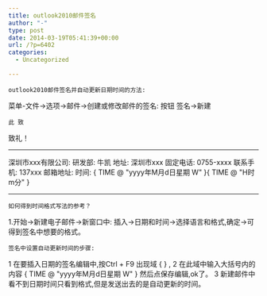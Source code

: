 ```yaml
---
title: outlook2010邮件签名
author: "-"
type: post
date: 2014-03-19T05:41:39+00:00
url: /?p=6402
categories:
  - Uncategorized

---
```


  
  


  
    outlook2010邮件签名并自动更新日期时间的方法: 
 菜单-文件->选项->邮件->创建或修改邮件的签名: 按钮 签名->新建
  
  
    此 致
 致礼！
 ******************************************************
 深圳市xxx有限公司: 研发部: 牛凯
 地址: 深圳市xxx
 固定电话: 0755-xxxx
 联系手机: 137xxx
 邮箱地址: 
 时间: { TIME \@ "yyyy年M月d日星期 W" }{ TIME \@ "H时m分" }
 ******************************************************
  
  
    如何得到时间格式写法的参考？
 1.开始->新建电子邮件->新窗口中: 插入->日期和时间->选择语言和格式,确定->可得到签名中想要的格式。
  
  
  
  
    签名中设置自动更新时间的步骤: 
 1 在要插入日期的签名编辑中,按Ctrl + F9 出现域 { } ,
 2 在此域中输入大括号内的内容 { TIME \@ "yyyy年M月d日星期 W" } 然后点保存编辑,ok了。
 3 新建邮件中看不到日期时间只看到格式,但是发送出去的是自动更新的时间。
  
